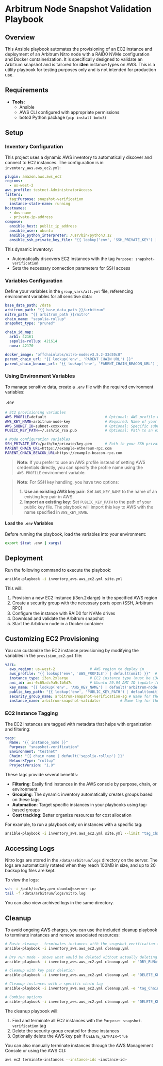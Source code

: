 # Arbitrum Node Snapshot Validation Playbook

## Overview

This Ansible playbook automates the provisioning of an EC2 instance and deployment of an Arbitrum Nitro node with a RAID0 NVMe configuration and Docker containerization. It is specifically designed to validate an Arbitrum snapshot and is tailored for **i3en** instance types on AWS. This is a utility playbook for testing purposes only and is not intended for production use.

## Requirements

- **Tools:**
  - Ansible
  - AWS CLI configured with appropriate permissions
  - boto3 Python package (`pip install boto3`)

## Setup

### Inventory Configuration

This project uses a dynamic AWS inventory to automatically discover and connect to EC2 instances. The configuration is in `inventory_aws.aws_ec2.yml`:

```yaml
plugin: amazon.aws.aws_ec2
regions:
  - us-west-2
aws_profile: testnet-AdministratorAccess
filters:
  tag:Purpose: snapshot-verification
  instance-state-name: running
hostnames:
  - dns-name
  - private-ip-address
compose:
  ansible_host: public_ip_address
  ansible_user: ubuntu
  ansible_python_interpreter: /usr/bin/python3.12
  ansible_ssh_private_key_file: "{{ lookup('env', 'SSH_PRIVATE_KEY') | default(lookup('env', 'PRIVATE_KEY_PATH')) }}"
```

This dynamic inventory:
- Automatically discovers EC2 instances with the tag `Purpose: snapshot-verification`
- Sets the necessary connection parameters for SSH access

### Variables Configuration

Define your variables in the `group_vars/all.yml` file, referencing environment variables for all sensitive data:

```yaml
base_data_path: /data
arbitrum_path: "{{ base_data_path }}/arbitrum"
nitro_path: "{{ arbitrum_path }}/nitro"
chain_name: "sepolia-rollup"
snapshot_type: "pruned"

chain_id_map:
  arb1: 42161
  sepolia-rollup: 421614
  nova: 42170

docker_image: "offchainlabs/nitro-node:v3.5.2-33d30c0"
parent_chain_url: "{{ lookup('env', 'PARENT_CHAIN_URL') }}"
parent_chain_beacon_url: "{{ lookup('env', 'PARENT_CHAIN_BEACON_URL') }}"
```

### Using Environment Variables

To manage sensitive data, create a `.env` file with the required environment variables:

#### `.env`
```bash
# EC2 provisioning variables
AWS_PROFILE=default                           # Optional: AWS profile name to use (from ~/.aws/credentials)
AWS_KEY_NAME=arbitrum-node-key                # Required: Name of your AWS key pair
AWS_SUBNET_ID=subnet-xxxxxxxx                 # Optional: Specific subnet ID to launch the instance in
PUBLIC_KEY_PATH=~/.ssh/id_rsa.pub             # Optional: Path to an existing public key to import to AWS

# Node configuration variables
SSH_PRIVATE_KEY=/path/to/private/key.pem      # Path to your SSH private key
PARENT_CHAIN_URL=https://example-ethereum-rpc.com
PARENT_CHAIN_BEACON_URL=https://example-beacon-rpc.com
```

> **Note:** If you prefer to use an AWS profile instead of setting AWS credentials directly, you can specify the profile name using the `AWS_PROFILE` environment variable.

> **Note:** For SSH key handling, you have two options:
> 1. **Use an existing AWS key pair**: Set `AWS_KEY_NAME` to the name of an existing key pair in AWS.
> 2. **Import an existing key**: Set `PUBLIC_KEY_PATH` to the path of your public key file. The playbook will import this key to AWS with the name specified in `AWS_KEY_NAME`.

#### Load the `.env` Variables
Before running the playbook, load the variables into your environment:

```bash
export $(cat .env | xargs)
```

## Deployment

Run the following command to execute the playbook:

```bash
ansible-playbook -i inventory_aws.aws_ec2.yml site.yml
```

This will:
1. Provision a new EC2 instance (i3en.2xlarge) in the specified AWS region
2. Create a security group with the necessary ports open (SSH, Arbitrum RPC)
3. Configure the instance with RAID0 for NVMe drives
4. Download and validate the Arbitrum snapshot
5. Start the Arbitrum node in a Docker container

## Customizing EC2 Provisioning

You can customize the EC2 instance provisioning by modifying the variables in the `provision_ec2.yml` file:

```yaml
vars:
  aws_region: us-west-2                # AWS region to deploy in
  aws_profile: "{{ lookup('env', 'AWS_PROFILE') | default(omit) }}"  # AWS profile to use
  instance_type: i3en.2xlarge          # EC2 instance type (must be i3en family)
  ami_id: ami-0c65adc9a5c1b5d7c        # Ubuntu 20.04 AMI ID (update for your region)
  key_name: "{{ lookup('env', 'AWS_KEY_NAME') | default('arbitrum-node-key') }}"  # Key pair name
  public_key_path: "{{ lookup('env', 'PUBLIC_KEY_PATH') | default(omit) }}"  # Path to existing public key to import
  security_group_name: arbitrum-snapshot-verification-sg # Name for the security group
  instance_name: arbitrum-snapshot-validator         # Name tag for the EC2 instance
```

### EC2 Instance Tagging

The EC2 instances are tagged with metadata that helps with organization and filtering:

```yaml
tags:
  Name: "{{ instance_name }}"
  Purpose: "snapshot-verification"
  Environment: "testnet"
  Chain: "{{ chain_name | default('sepolia-rollup') }}"
  NetworkType: "rollup"
  ProjectVersion: "1.0"
```

These tags provide several benefits:
- **Filtering**: Easily find instances in the AWS console by purpose, chain, or environment
- **Grouping**: The dynamic inventory automatically creates groups based on these tags
- **Automation**: Target specific instances in your playbooks using tag-based groups
- **Cost tracking**: Better organize resources for cost allocation

For example, to run a playbook only on instances with a specific tag:

```bash
ansible-playbook -i inventory_aws.aws_ec2.yml site.yml --limit "tag_Chain_sepolia_rollup"
```

## Accessing Logs

Nitro logs are stored in the `/data/arbitrum/logs` directory on the server. The logs are automatically rotated when they reach 100MB in size, and up to 20 backup log files are kept.

To view the logs:
```bash
ssh -i /path/to/key.pem ubuntu@<server-ip>
tail -f /data/arbitrum/logs/nitro.log
```

You can also view archived logs in the same directory.

## Cleanup

To avoid ongoing AWS charges, you can use the included cleanup playbook to terminate instances and remove associated resources:

```bash
# Basic cleanup - terminates instances with the snapshot-verification tag
ansible-playbook -i inventory_aws.aws_ec2.yml cleanup.yml

# Dry run mode - shows what would be deleted without actually deleting
ansible-playbook -i inventory_aws.aws_ec2.yml cleanup.yml -e "DRY_RUN=true"

# Cleanup with key pair deletion
ansible-playbook -i inventory_aws.aws_ec2.yml cleanup.yml -e "DELETE_KEYPAIR=true"

# Cleanup instances with a specific chain tag
ansible-playbook -i inventory_aws.aws_ec2.yml cleanup.yml -e "tag_Chain_sepolia_rollup=true"

# Combine options
ansible-playbook -i inventory_aws.aws_ec2.yml cleanup.yml -e "DELETE_KEYPAIR=true tag_Chain_sepolia_rollup=true"
```

The cleanup playbook will:
1. Find and terminate all EC2 instances with the `Purpose: snapshot-verification` tag
2. Delete the security group created for these instances
3. Optionally delete the AWS key pair if `DELETE_KEYPAIR=true`

You can also manually terminate instances through the AWS Management Console or using the AWS CLI:

```bash
aws ec2 terminate-instances --instance-ids <instance-id>
```
